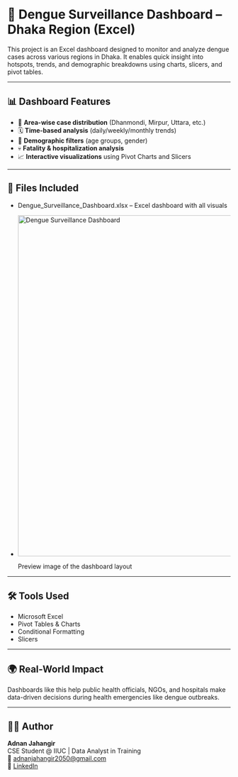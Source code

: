 # 🦟 Dengue Surveillance Dashboard – Dhaka Region (Excel)

This project is an Excel dashboard designed to monitor and analyze dengue cases across various regions in Dhaka. It enables quick insight into hotspots, trends, and demographic breakdowns using charts, slicers, and pivot tables.

---

## 📊 Dashboard Features
- 📍 **Area-wise case distribution** (Dhanmondi, Mirpur, Uttara, etc.)
- 🗓️ **Time-based analysis** (daily/weekly/monthly trends)
- 👥 **Demographic filters** (age groups, gender)
- 💀 **Fatality & hospitalization analysis**
- 📈 **Interactive visualizations** using Pivot Charts and Slicers

---

## 📁 Files Included
- Dengue_Surveillance_Dashboard.xlsx – Excel dashboard with all visuals
- <img width="769" alt="Dengue Surveillance Dashboard" src="https://github.com/user-attachments/assets/ca76ad9f-9655-49ac-9a88-da09859b69c2" />

   Preview image of the dashboard layout

---

## 🛠 Tools Used
- Microsoft Excel
- Pivot Tables & Charts
- Conditional Formatting
- Slicers

---

## 🌍 Real-World Impact
Dashboards like this help public health officials, NGOs, and hospitals make data-driven decisions during health emergencies like dengue outbreaks.

---

## 👨‍💻 Author
**Adnan Jahangir**  
CSE Student @ IIUC | Data Analyst in Training  
📧 adnanjahangir2050@gmail.com  
🔗 [LinkedIn](https://www.linkedin.com/in/adnan-jahangir)
